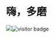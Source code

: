 # 嗨，多磨 

![](http://jcat.top:8080/access/github?visitor=c12814fd-259a-4857-8513-d1cb9a4e7797)![visitor badge](http://jcat.top:8080/count/svg?visitor=c12814fd-259a-4857-8513-d1cb9a4e7797)

